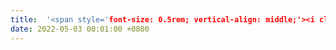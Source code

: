 ```yaml
---
title:  '<span style='font-size: 0.5rem; vertical-align: middle;'><i class='fas fa-circle'></i></span> Passed my Preliminary Exam!'
date: 2022-05-03 00:01:00 +0800
---
```

